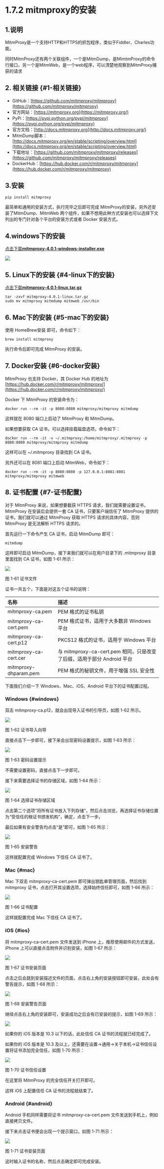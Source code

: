 # 1.7.2 mitmproxy的安装

## 1.说明

MitmProxy是一个支持HTTP和HTTPS的抓包程序，类似于Fiddler、Charles功能。

同时MitmProxy还有两个关联组件，一个是MitmDump，是MimtmProxy的命令行接口，另一个是MitmWeb，是一个web程序，可以清楚地观察到MitmProxy捕获的请求

## 2. 相关链接 {#1-相关链接}

* GitHub：[https://github.com/mitmproxy/mitmproxy](https://github.com/mitmproxy/mitmproxy)
* 官方网站：[https://mitmproxy.org](https://mitmproxy.org/)
* PyPi：[https://pypi.python.org/pypi/mitmproxy](https://pypi.python.org/pypi/mitmproxy)
* 官方文档：[http://docs.mitmproxy.org](http://docs.mitmproxy.org/)
* MitmDump脚本：[http://docs.mitmproxy.org/en/stable/scripting/overview.html](http://docs.mitmproxy.org/en/stable/scripting/overview.html)
* 下载地址：[https://github.com/mitmproxy/mitmproxy/releases](https://github.com/mitmproxy/mitmproxy/releases)
* DockerHub：[https://hub.docker.com/r/mitmproxy/mitmproxy](https://hub.docker.com/r/mitmproxy/mitmproxy)

## 3.安装

```text
pip install mitmproxy
```

最简单和通用的安装方式，执行完毕之后即可完成 MitmProxy的安装，另外还安装了MitmDump、MitmWeb 两个组件，如果不想用此种方式安装也可以选择下文列出的专门针对各个平台的安装方式或者 Docker 安装方式。

## 4.windows下的安装

[点击下载](https://github.com/mitmproxy/mitmproxy/releases/)[**mitmproxy-4.0.1-windows-installer.exe**](https://github.com/mitmproxy/mitmproxy/releases/download/v4.0.1/mitmproxy-4.0.1-windows-installer.exe)

![](../../.gitbook/assets/1.7.2-2.png)

## 5. Linux下的安装 {#4-linux下的安装}

[点击下载](https://github.com/mitmproxy/mitmproxy/releases/)[**mitmproxy-4.0.1-linux.tar.gz**](https://github.com/mitmproxy/mitmproxy/releases/download/v4.0.1/mitmproxy-4.0.1-linux.tar.gz)

```text
tar -zxvf mitmproxy-4.0.1-linux.tar.gz
sudo mv mitmproxy mitmdump mitmweb /usr/bin
```

## 6. Mac下的安装 {#5-mac下的安装}

使用 HomeBrew安装 即可，命令如下：

```text
brew install mitmproxy
```

执行命令后即可完成 MitmProxy 的安装。

## 7. Docker安装 {#6-docker安装}

MitmProxy 也支持 Docker，其 Docker Hub 的地址为[https://hub.docker.com/r/mitmproxy/mitmproxy/](https://hub.docker.com/r/mitmproxy/mitmproxy/)

Docker 下 MitmProxy 的安装命令为：

```text
docker run --rm -it -p 8080:8080 mitmproxy/mitmproxy mitmdump
```

这样就在 8080 端口上启动了 MitmProxy 和 MitmDump。

如果想要获取 CA 证书，可以选择挂载磁盘选项，命令如下：

```text
docker run --rm -it -v ~/.mitmproxy:/home/mitmproxy/.mitmproxy -p 8080:8080 mitmproxy/mitmproxy mitmdump
```

这样可以在 ~/.mitmproxy 目录找到 CA 证书。

另外还可以在 8081 端口上启动 MitmWeb，命令如下：

```text
docker run --rm -it -p 8080:8080 -p 127.0.0.1:8081:8081 mitmproxy/mitmproxy mitmweb
```

## 8. 证书配置 {#7-证书配置}

对于 MitmProxy 来说，如果想要截获 HTTPS 请求，我们就需要设置证书，MitmProxy 在安装后会提供一套 CA 证书，只要客户端信任了 MitmProxy 提供的证书，我们就可以通过 MitmProxy 获取 HTTPS 请求的具体内容，否则 MitmProxy 是无法解析 HTTPS 请求的。

首先运行一下命令产生 CA 证书，启动 MitmDump 即可：

```text
mitmdump
```

这样即可启动 MitmDump，接下来我们就可以在用户目录下的 .mitmproxy 目录里面找到 CA 证书，如图 1-61 所示：

![](../../.gitbook/assets/1.7.2-3.png)

图 1-61 证书文件

证书一共五个，下面是对这五个证书的说明：

| 名称 | 描述 |
| :--- | :--- |
| mitmproxy-ca.pem | PEM 格式的证书私钥 |
| mitmproxy-ca-cert.pem | PEM 格式证书，适用于大多数非 Windows 平台 |
| mitmproxy-ca-cert.p12 | PKCS12 格式的证书，适用于 Windows 平台 |
| mitmproxy-ca-cert.cer | 与 mitmproxy-ca-cert.pem 相同，只是改变了后缀，适用于部分 Android 平台 |
| mitmproxy-dhparam.pem | PEM 格式的秘钥文件，用于增强 SSL 安全性 |

下面我们介绍一下 Windows、Mac、iOS、Android 平台下的证书配置过程。

### Windows {#windows}

双击 mitmproxy-ca.p12，就会出现导入证书的引导页，如图 1-62 所示。



![](/assets/11.2.7.2-1.png)



图 1-62 证书导入向导

直接点击下一步即可，接下来会出现密码设置提示，如图 1-63 所示：



![](/assets/11.2.7.2-2.png)



图 1-63 密码设置提示

不需要设置密码，直接点击下一步即可。

接下来需要选择证书的存储区域，如图 1-64 所示：



![](/assets/11.2.7.2-3.png)



图 1-64 选择证书存储区域

点击第二个选项“将所有证书放入下列存储”，然后点击浏览，再选择证书存储位置为“受信任的根证书颁发机构”，确定，点击下一步。

最后如果有安全警告均点击“是”即可，如图 1-65 所示：



![](/assets/11.2.7.2-4.png)



图 1-65 安装警告

这样就配置完成 Windows 下信任 CA 证书了。

### Mac {#mac}

Mac 下双击 mitmproxy-ca-cert.pem 即可弹出钥匙串管理页面，然后找到 mitmproxy 证书，点击打开其设置选项，选择始终信任即可，如图 1-66 所示：



![](/assets/11.2.7.2-6.png)



图 1-66 证书配置

这样就配置完成 Mac 下信任 CA 证书了。

### iOS {#ios}

将 mitmproxy-ca-cert.pem 文件发送到 iPhone 上，推荐使用邮件的方式发送，iPhone 上可以直接点击附件并识别安装，如图 1-67 所示：



![](/assets/11.2.7.2-8.png)



图 1-67 证书安装页面

点击之后会跳到安装描述文件的页面，点击右上角的安装按钮即可安装，此处会有警告提示，如图 1-68 所示：



![](/assets/11.2.7.2-9.png)



图 1-68 安装警告页面

继续点击右上角的安装即可，安装成功之后会有已安装的提示，如图 1-69 所示：



![](/assets/11.2.7.2-10.png)



如果你的 iOS 版本是 10.3 以下的话，此处信任 CA 证书的流程就已经完成了。

如果你的 iOS 版本是 10.3 及以上，还需要在设置-&gt;通用-&gt;关于本机-&gt;证书信任设置将证书添加完全信任，如图 1-70 所示：



![](/assets/11.2.7.2-11.png)



图 1-70 证书信任设置

在这里将 MitmProxy 的完全信任开关打开即可。

这样 iOS 上配置信任 CA 证书的流程就结束了。

### Android {#android}

Android 手机同样需要将证书 mitmproxy-ca-cert.pem 文件发送到手机上，例如直接拷贝文件。

接下来点击证书便会出现一个提示窗口，如图 1-71 所示：



![](/assets/11.2.7.2-13.png)



图 1-71 证书安装页面

这时输入证书的名称，然后点击确定即可完成安装。

